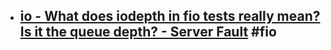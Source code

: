 - [io - What does iodepth in fio tests really mean? Is it the queue depth? - Server Fault](https://serverfault.com/questions/923487/what-does-iodepth-in-fio-tests-really-mean-is-it-the-queue-depth) #fio
	-